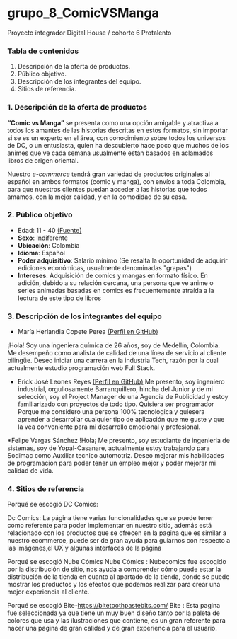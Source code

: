 # grupo_8_ComicVSManga
Proyecto integrador Digital House / cohorte 6 Protalento

### Tabla de contenidos
1. Descripción de la oferta de productos.
2. Público objetivo.
3. Descripción de los integrantes del equipo.
4. Sitios de referencia.

### 1. Descripción de la oferta de productos
**“Comic vs Manga”** se presenta como una opción amigable y atractiva a todos los amantes de las historias descritas en estos formatos, sin importar si se es un experto en el área, con conocimiento sobre todos los universos de DC, o un entusiasta, quien ha descubierto hace poco que muchos de los animes que ve cada semana usualmente están basados en aclamados libros de origen oriental.

Nuestro *e-commerce* tendrá gran variedad de productos originales al español en ambos formatos (comic y manga), con envíos a toda Colombia, para que nuestros clientes puedan acceder a las historias que todos amamos, con la mejor calidad, y en la comodidad de su casa.

### 2. Público objetivo
* Edad: 11 - 40 [(Fuente)](https://robimes.blogspot.com/2021/05/the-aging-demographic-of-comic-book.html#:~:text=They%20found%20that%20%22The%20most,the%20majority%20were%20from%20teenagers.)
* **Sexo**: Indiferente
* **Ubicación**: Colombia
* **Idioma**: Español
* **Poder adquisitivo**: Salario mínimo (Se resalta la oportunidad de adquirir ediciones económicas, usualmente denominadas "grapas")
* **Intereses**: Adquisición de comics y mangas en formato físico. En adición, debido a su relación cercana, una persona que ve anime o series animadas basadas en comics es frecuentemente atraída a la lectura de este tipo de libros

### 3. Descripción de los integrantes del equipo
* María Herlandia Copete Perea [(Perfil en GitHub)](https://github.com/mariecp27)

¡Hola! Soy una ingeniera química de 26 años, soy de Medellín, Colombia. Me desempeño como analista de calidad de una línea de servicio al cliente bilingüe. Deseo iniciar una carrera en la industria Tech, razón por la cual actualmente estudio programación web Full Stack.

* Erick José Leones Reyes [(Perfil en GitHub)](https://github.com/Erixk90)
Me presento, soy ingeniero industrial, orgullosamente Barranquillero, hincha del Junior y de mi selección, soy el Project Manager de una Agencia de Publicidad y estoy familiarizado con proyectos de todo tipo. Quisiera ser programador Porque me considero una persona 100% tecnologica y quiesera aprender a desarrollar cualquier tipo de aplicación que me guste y que la vea conveniente para mi desarrollo emocional y profesional. 

*Felipe Vargas Sánchez
!Hola¡ Me presento, soy estudiante de ingenieria de sistemas, soy de Yopal-Casanare, actualmente estoy trabajando para Sodimac como Auxiliar tecnico automotriz. Deseo mejorar mis habilidades de programacion para poder tener un empleo mejor y poder mejorar mi calidad de vida.

### 4. Sitios de referencia

Porqué se escogió DC Comics:

Dc Comics: La página tiene varias funcionalidades que se puede tener como referente para poder implementar en nuestro sitio, además está relacionado con los productos que se ofrecen en la pagina que es similar a nuestro ecommerce, puede ser de gran ayuda para guiarnos con respecto a las imágenes,el UX y algunas interfaces de la página

Porqué se escogió Nube Cómics
Nube Cómics : Nubecomics fue escogido por la distribución de sitio, nos ayuda a comprender cómo puede estar la distribución de la tienda en cuanto al apartado de la tienda, donde se puede mostrar los productos y los efectos que podemos realizar para crear una mejor experiencia al cliente. 

Porqué se escogió Bite-https://bitetoothpastebits.com/
Bite : Esta pagina fue seleccionada ya que tiene un muy buen diseño tanto por la paleta de colores que usa y las ilustraciones que contiene, es un gran referente para hacer una pagina de gran calidad y de gran experiencia para el usuario.

